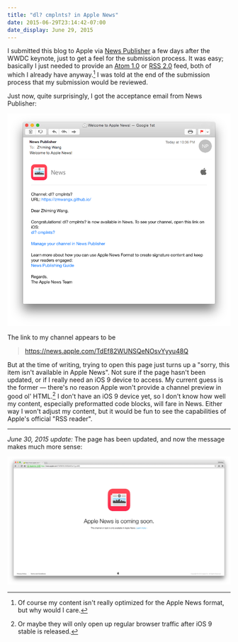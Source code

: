 ```yaml
---
title: "dl? cmplnts? in Apple News"
date: 2015-06-29T23:14:42-07:00
date_display: June 29, 2015
---
```

I submitted this blog to Apple via [News Publisher](https://developer.apple.com/news-publisher/) a few days after the WWDC keynote, just to get a feel for the submission process. It was easy; basically I just needed to provide an [Atom 1.0](/atom.xml) or [RSS 2.0](/rss.xml) feed, both of which I already have anyway.[^care] I was told at the end of the submission process that my submission would be reviewed.

[^care]: Of course my content isn't really optimized for the Apple News format, but why would I care.

Just now, quite surprisingly, I got the acceptance email from News Publisher:

![Acceptance email from News Publisher.](/img/20150629-news-publisher-acceptance-email.png)

The link to my channel appears to be

> <https://news.apple.com/TdEf82WUNSQeNOsvYyyu48Q>

But at the time of writing, trying to open this page just turns up a "sorry, this item isn't available in Apple News". Not sure if the page hasn't been updated, or if I really need an iOS 9 device to access. My current guess is the former — there's no reason Apple won't provide a channel preview in good ol' HTML.[^guess] I don't have an iOS 9 device yet, so I don't know how well my content, especially preformatted code blocks, will fare in News. Either way I won't adjust my content, but it would be fun to see the capabilities of Apple's official "RSS reader".

[^guess]: Or maybe they will only open up regular browser traffic after iOS 9 stable is released.

---

*June 30, 2015 update:* The page has been updated, and now the message makes much more sense:

![Apple News is coming soon. This channel or topic is only available in Apple News.](/img/20150630-dl-cmplnts-on-apple-news.png)
